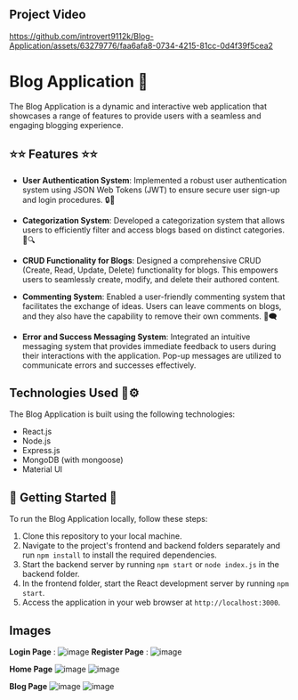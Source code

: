 
## Project Video 

https://github.com/introvert9112k/Blog-Application/assets/63279776/faa6afa8-0734-4215-81cc-0d4f39f5cea2

# Blog Application 📝

The Blog Application is a dynamic and interactive web application that showcases a range of features to provide users with a seamless and engaging blogging experience.

## ⭐⭐ Features ⭐⭐

- **User Authentication System**: Implemented a robust user authentication system using JSON Web Tokens (JWT) to ensure secure user sign-up and login procedures. 🔒🔑

- **Categorization System**: Developed a categorization system that allows users to efficiently filter and access blogs based on distinct categories. 📁🔍

- **CRUD Functionality for Blogs**: Designed a comprehensive CRUD (Create, Read, Update, Delete) functionality for blogs. This empowers users to seamlessly create, modify, and delete their authored content. 

- **Commenting System**: Enabled a user-friendly commenting system that facilitates the exchange of ideas. Users can leave comments on blogs, and they also have the capability to remove their own comments. 💬🗨️

- **Error and Success Messaging System**: Integrated an intuitive messaging system that provides immediate feedback to users during their interactions with the application. Pop-up messages are utilized to communicate errors and successes effectively. 



## Technologies Used 🔨⚙️
The Blog Application is built using the following technologies:

- React.js
- Node.js
- Express.js
- MongoDB (with mongoose)
- Material UI

## 🚀 Getting Started 🚀

To run the Blog Application locally, follow these steps:

1. Clone this repository to your local machine.
2. Navigate to the project's frontend and backend folders separately and run `npm install` to install the required dependencies.
3. Start the backend server by running `npm start` or `node index.js` in the backend folder.
4. In the frontend folder, start the React development server by running `npm start`.
5. Access the application in your web browser at `http://localhost:3000`.
   
## Images 
**Login Page** :
![image](https://github.com/introvert9112k/Blog-Application/assets/63279776/9d6363e5-552e-41ae-b4c3-7ac293e66fc5)
**Register Page** : 
![image](https://github.com/introvert9112k/Blog-Application/assets/63279776/27adbd8e-cc02-4c91-8d73-33f86a3a5247)

**Home Page**
![image](https://github.com/introvert9112k/Blog-Application/assets/63279776/556269c7-c5fe-4caa-b468-fa7f44f4abf6)
![image](https://github.com/introvert9112k/Blog-Application/assets/63279776/cbe877ce-48a2-4b92-ad06-857679645372)

**Blog Page**
![image](https://github.com/introvert9112k/Blog-Application/assets/63279776/4dfb7902-b766-4ffa-aa87-6451dcbb6413)
![image](https://github.com/introvert9112k/Blog-Application/assets/63279776/7de909d6-9148-4465-9a20-99886d2aef8c)


